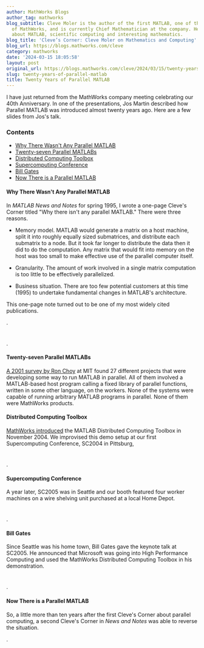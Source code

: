 ```yaml
---
author: MathWorks Blogs
author_tag: mathworks
blog_subtitle: Cleve Moler is the author of the first MATLAB, one of the founders
  of MathWorks, and is currently Chief Mathematician at the company. He writes here
  about MATLAB, scientific computing and interesting mathematics.
blog_title: 'Cleve’s Corner: Cleve Moler on Mathematics and Computing'
blog_url: https://blogs.mathworks.com/cleve
category: mathworks
date: '2024-03-15 18:05:58'
layout: post
original_url: https://blogs.mathworks.com/cleve/2024/03/15/twenty-years-of-parallel-matlab/?s_tid=feedtopost
slug: twenty-years-of-parallel-matlab
title: Twenty Years of Parallel MATLAB
---
```


<div class="content"><!--introduction--><p>I have just returned from the MathWorks company meeting celebrating our 40th Anniversary. In one of the presentations, Jos Martin described how Parallel MATLAB was introduced almost twenty years ago.  Here are a few slides from Jos's talk.</p>
<!--/introduction--><h3>Contents</h3><div><ul><li><a href="https://feeds.feedburner.com/mathworks/moler#eb526631-dc7b-4d6f-b20d-0df539aebec4">Why There Wasn't Any Parallel MATLAB</a></li><li><a href="https://feeds.feedburner.com/mathworks/moler#46778056-77d3-4a5c-b5fe-b52d97931018">Twenty-seven Parallel MATLABs</a></li><li><a href="https://feeds.feedburner.com/mathworks/moler#3df2759d-d597-4b19-9c05-c9112532cadc">Distributed Computing Toolbox</a></li><li><a href="https://feeds.feedburner.com/mathworks/moler#7c5caf72-f3b8-485b-8b12-1c06813855e0">Supercomputing Conference</a></li><li><a href="https://feeds.feedburner.com/mathworks/moler#9266c227-5e9f-4e31-9d7d-a8d89fc7b2d1">Bill Gates</a></li><li><a href="https://feeds.feedburner.com/mathworks/moler#85862059-8ccf-4c67-b17b-018619edab9f">Now There is a Parallel MATLAB</a></li></ul></div>
<h4>Why There Wasn't Any Parallel MATLAB<a name="eb526631-dc7b-4d6f-b20d-0df539aebec4"></a></h4><p>In <i>MATLAB News and Notes</i> for spring 1995, I wrote a one-page Cleve's Corner titled "Why there isn't any parallel MATLAB." There were three reasons.</p>
<div><ul><li>Memory model.  MATLAB would generate a matrix on a host machine, split it into roughly equally sized submatrices, and distribute each submatrix to a node.  But it took far longer to distribute the data then it did to do the computation.  Any matrix that would fit into memory on the host was too small to make  effective use of the parallel computer itself.</li></ul></div>
<div><ul><li>Granularity.  The amount of work involved in a single matrix computation is too little to be effectively parallelized.</li></ul></div>
<div><ul><li>Business situation.  There are too few potential customers at this time (1995) to undertake fundamental changes in MATLAB's architecture.</li></ul></div>
<p>This one-page note turned out to be one of my most widely cited publications.</p>
<p>.</p>
<p><img alt="" hspace="5" src="https://blogs.mathworks.com/cleve/files/Picture3.png" vspace="5" /> </p>
<p>.</p>
<h4>Twenty-seven Parallel MATLABs<a name="46778056-77d3-4a5c-b5fe-b52d97931018"></a></h4><p><a href="https://citeseerx.ist.psu.edu/document?repid=rep1&amp;type=pdf&amp;doi=0b90279927d97c5e4e2ae48a07f5a44f1abe7bac">A 2001 survey by Ron Choy</a> at MIT found 27 different projects that were developing some way to run MATLAB in parallel. All of them involved a MATLAB-based host program calling a fixed library of parallel functions, written in some other language, on the workers. None of the systems were capable of running arbitrary MATLAB programs in parallel.  None of them were MathWorks products.</p>
<h4>Distributed Computing Toolbox<a name="3df2759d-d597-4b19-9c05-c9112532cadc"></a></h4><p><a href="https://www.hpcwire.com/2004/11/09/mathworks-unveils-computing-toolbox-for-matlab-and-simulink/">MathWorks introduced</a> the MATLAB Distributed Computing Toolbox in November 2004. We improvised this demo setup at our first Supercomputing Conference, SC2004 in Pittsburg,</p>
<p><img alt="" hspace="5" src="https://blogs.mathworks.com/cleve/files/SC2004.png" vspace="5" /> </p>
<p>.</p>
<h4>Supercomputing Conference<a name="7c5caf72-f3b8-485b-8b12-1c06813855e0"></a></h4><p>A year later, SC2005 was in Seattle and our booth featured four worker machines on a wire shelving unit purchased at a local Home Depot.</p>
<p><img alt="" hspace="5" src="https://blogs.mathworks.com/cleve/files/SC2005.png" vspace="5" /> </p>
<p>.</p>
<h4>Bill Gates<a name="9266c227-5e9f-4e31-9d7d-a8d89fc7b2d1"></a></h4><p>Since Seattle was his home town, Bill Gates gave the keynote talk at SC2005.  He announced that Microsoft was going into High Performance Computing and used the MathWorks Distributed Computing Toolbox in his demonstration.</p>
<p><img alt="" hspace="5" src="https://blogs.mathworks.com/cleve/files/Gates.png" vspace="5" /> </p>
<p>.</p>
<h4>Now There is a Parallel MATLAB<a name="85862059-8ccf-4c67-b17b-018619edab9f"></a></h4><p>So, a little more than ten years after the first Cleve's Corner about parallel computing, a second Cleve's Corner in <i>News and Notes</i> was able to reverse the situation.</p>
<p>.</p>
<p><img alt="" hspace="5" src="https://blogs.mathworks.com/cleve/files/Picture2.png" vspace="5" /> </p>
<!-- 
    function grabCode_14a73fc939e74d6a9266b6fa2deda9a3() {
        // Remember the title so we can use it in the new page
        title = document.title;

        // Break up these strings so that their presence
        // in the Javascript doesn't mess up the search for
        // the MATLAB code.
        t1='14a73fc939e74d6a9266b6fa2deda9a3 ' + '##### ' + 'SOURCE BEGIN' + ' #####';
        t2='##### ' + 'SOURCE END' + ' #####' + ' 14a73fc939e74d6a9266b6fa2deda9a3';
    
        b=document.getElementsByTagName('body')[0];
        i1=b.innerHTML.indexOf(t1)+t1.length;
        i2=b.innerHTML.indexOf(t2);
 
        code_string = b.innerHTML.substring(i1, i2);
        code_string = code_string.replace(/REPLACE_WITH_DASH_DASH/g,'--');

        // Use /x3C/g instead of the less-than character to avoid errors 
        // in the XML parser.
        // Use '\x26#60;' instead of '<' so that the XML parser
        // doesn't go ahead and substitute the less-than character. 
        code_string = code_string.replace(/\x3C/g, '\x26#60;');

        copyright = 'Copyright 2024 The MathWorks, Inc.';

        w = window.open();
        d = w.document;
        d.write('<pre>\n');
        d.write(code_string);

        // Add copyright line at the bottom if specified.
        if (copyright.length > 0) {
            d.writeln('');
            d.writeln('%%');
            if (copyright.length > 0) {
                d.writeln('% _' + copyright + '_');
            }
        }

        d.write('</pre>\n');

        d.title = title + ' (MATLAB code)';
        d.close();
    }   
     --><p style="text-align: right; font-size: xx-small; font-weight: lighter; font-style: italic; color: gray;"><br /><a href=""><span style="font-size: x-small; font-style: italic;">Get 
      the MATLAB code <noscript>(requires JavaScript)</noscript></span></a><br /><br />
      Published with MATLAB&reg; R2023a<br /></p>
</div>
<!--
14a73fc939e74d6a9266b6fa2deda9a3 ##### SOURCE BEGIN #####
%% Twenty Years of Parallel MATLAB
% I have just returned from the MathWorks company meeting
% celebrating our 40th Anniversary. In one of the presentations,
% Jos Martin described how Parallel MATLAB was introduced 
% almost twenty years ago.  Here are a few slides
% from Jos's talk.

%% Why There Wasn't Any Parallel MATLAB
% In _MATLAB News and Notes_ for spring 1995, I wrote a one-page
% Cleve's Corner titled "Why there isn't any parallel MATLAB."
% There were three reasons.
%
% * Memory model.  MATLAB would generate a matrix on a host machine,
% split it into roughly equally sized submatrices, and distribute
% each submatrix to a node.  But it took far longer to distribute
% the data then it did to do the computation.  Any matrix that would
% fit into memory on the host was too small to make  effective use
% of the parallel computer itself.
%
% * Granularity.  The amount of work involved in a single matrix 
% computation is too little to be effectively parallelized. 
%
% * Business situation.  There are too few potential customers
% at this time (1995) to undertake fundamental changes in 
% MATLAB's architecture.
% 
% This one-page note turned out to be one of my most widely cited
% publications.
%
% .
% 
% <<Picture3.png>>
%
% .
%

%% Twenty-seven Parallel MATLABs
% <https://citeseerx.ist.psu.edu/document?repid=rep1&type=pdf&doi=0b90279927d97c5e4e2ae48a07f5a44f1abe7bac
% A 2001 survey by Ron Choy> at MIT found 27 different projects
% that were developing some way to run MATLAB in parallel.  
% All of them involved a MATLAB-based host program calling a fixed 
% library of parallel functions, written in some other language,
% on the workers.
% None of the systems were capable of running arbitrary MATLAB programs
% in parallel.  None of them were MathWorks products.
%

%%% Distributed Computing Toolbox
% <https://www.hpcwire.com/2004/11/09/mathworks-unveils-computing-toolbox-for-matlab-and-simulink/
% MathWorks introduced>
% the MATLAB Distributed Computing Toolbox in November 2004.
% We improvised this demo setup at our first Supercomputing
% Conference, SC2004 in Pittsburg,
%
% <<SC2004.png>>
%
% .
%


%% Supercomputing Conference
% A year later, SC2005 was in Seattle and our booth featured four worker
% machines on a wire shelving unit purchased at a local Home Depot.
%
% <<SC2005.png>>
%
% .
%

%% Bill Gates
% Since Seattle was his home town, Bill Gates gave the keynote talk at
% SC2005.  He announced that Microsoft was going into High Performance
% Computing and used the MathWorks Distributed Computing Toolbox in
% his demonstration.
%
% <<Gates.png>>
%
% .
%


%% Now There is a Parallel MATLAB
% So, a little more than ten years after the first Cleve's Corner
% about parallel computing, a second Cleve's Corner in _News and Notes_
% was able to reverse the situation. 
%
% .
%
% <<Picture2.png>>
%


##### SOURCE END ##### 14a73fc939e74d6a9266b6fa2deda9a3
-->